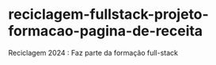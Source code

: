 # reciclagem-fullstack-projeto-formacao-pagina-de-receita
Reciclagem 2024 : Faz parte da formação full-stack 
